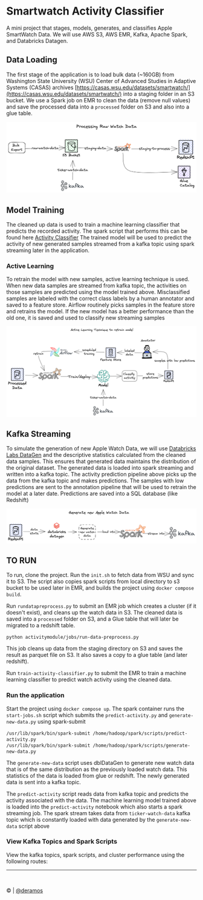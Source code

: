 # Smartwatch Activity Classifier
A mini project that stages, models, generates, and classifies Apple SmartWatch Data. We will use AWS S3, AWS EMR, 
Kafka, Apache Spark, and Databricks Datagen.

## Data Loading
The first stage of the application is to load bulk data (~160GB) from Washington State University (WSU)
Center of Advanced Studies in Adaptive Systems (CASAS) archives 
 [https://casas.wsu.edu/datasets/smartwatch/](https://casas.wsu.edu/datasets/smartwatch/) into
a staging folder in an S3 bucket. We use a Spark job on EMR to clean the data (remove null values) and save the processed
data into a `processed` folder on S3 and also into a glue table.

![](images/process-raw-data.png)


## Model Training
The cleaned up data is used to train a machine learning classifier that predicts the recorded activity. The spark 
script that performs this can be found here [Activity Classifier](activitymodule/spark/scripts/train-activity-classifier.py)
The trained model will be used to predict the activity of new generated samples streamed from a kafka topic using spark 
streaming later in the application. 

### Active Learning
To retrain the model with new samples, active learning technique is used. When new data samples are streamed from kafka 
topic, the activities on those samples are predicted using the model trained above. Misclassified samples are labeled with 
the correct class labels by a human annotator and saved to a feature store. Airflow routinely picks samples in the feature
store and retrains the model. If the new model has a better performance than the old one, it is saved and used to classify 
new streaming samples

![](images/active-learning.png)

## Kafka Streaming
To simulate the generation of new Apple Watch Data, we will use [Databricks Labs DataGen](https://github.com/databrickslabs/dbldatagen)
and the descriptive statistics calculated from the cleaned data samples. This ensures that generated data maintains the 
distribution of the original dataset. 
The generated data is loaded into spark streaming and written into a kafka topic. The activity prediction pipeline above
picks up the data from the kafka topic and makes predictions. The samples with low predictions are sent to the annotation pipeline 
that will be used to retrain the model at a later date. Predictions are saved into a SQL database (like Redshift)

![](images/generate-new-data.png)

## TO RUN
To run, clone the project. Run the `init.sh` to fetch data from WSU and sync it to S3. The script also copies spark scripts 
from local directory to s3 bucket to be used later in EMR, and builds the project using `docker compose build`.

Run `rundatapreprocess.py` to submit an EMR job which creates a cluster (if it doesn't exist), and cleans up the watch 
data in S3. The cleaned data is saved into a `processed` folder on S3, and a Glue table that will later be migrated to 
a redshift table.

```
python activitymodule/jobs/run-data-preprocess.py
```
This job cleans up data from the staging directory on S3 and saves the result as parquet file on S3. It also saves a copy
to a glue table (and later redshift).

Run `train-activity-classifier.py` to  submit the EMR to train a machine learning classifier to predict watch activity 
using the cleaned data.

### Run the application
Start the project using `docker compose up`. The spark container runs the `start-jobs.sh` script which submits the
`predict-activity.py` and `generate-new-data.py` using spark-submit

```
/usr/lib/spark/bin/spark-submit /home/hadoop/spark/scripts/predict-activity.py
/usr/lib/spark/bin/spark-submit /home/hadoop/spark/scripts/generate-new-data.py
```
The `generate-new-data` script uses dblDataGen to generate new watch data that is of the same distribution as the previously
loaded watch data. This statistics of the data is loaded from glue or redshift. The newly generated data is sent into a 
kafka topic. 

The `predict-activity` script reads data from kafka topic and predicts the activity associated with the data.
The machine learning model trained above is loaded into the `predict-activity` notebook which also starts a spark 
streaming job. The spark stream takes data from `ticker-watch-data` kafka topic which is constantly loaded with data 
generated by the `generate-new-data` script above


### View Kafka Topics and Spark Scripts
View the kafka topics, spark scripts, and cluster performance using the following routes:


---
<br>

&copy; | [@deramos](https://github.com/deramos)
